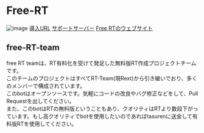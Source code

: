 # Free-RT
![image](https://user-images.githubusercontent.com/78240988/162595825-02f3d354-db99-40db-9eca-3eff0652c320.png)
[導入URL](https://discord.com/api/oauth2/authorize?client_id=961521106227974174&permissions=8&scope=bot%20applications.commands)
[サポートサーバー](https://discord.gg/VHwJ3CBuWw)
[Free RTのウェブサイト](https://free-rt.com/)
## free-RT-team
free RT teamは、RT有料化を受けて発足した無料版RT作成プロジェクトチームです。  
このチームのプロジェクトはすべてRT-Team(現Rext)から引き継いでおり、多くのメンバーで構成されています。  
このbotはオープンソースです。気軽にコードの改良やバグ修正などをして、Pull Requestを出してください。  
また、このbotはRTの無料版ということもあり、クオリティはRTより数段下がっています。もし高クオリティでbotを使用したいのであればtasurenに送金して有料版RTを使用してください。
